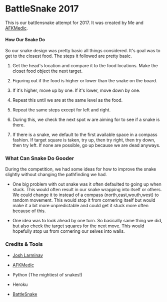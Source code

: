 # BattleSnake 2017

This is our battlensnake attempt for 2017. It was created by Me and [AFKMedic](https://github.com/AFKMedic). 

#### How Our Snake Do

So our snake design was pretty basic all things considered. It's goal was to get to the closest food.
The steps it followed are pretty basic.

1) Get the head's location and compare it to the food locations. Make the closet food object the next target.

2) Figuring out if the food is higher or lower than the snake on the board.

3) If it's higher, move up by one. If it's lower, move down by one.

4) Repeat this until we are at the same level as the food.

5) Repeat the same steps except for left and right.

6) During this, we check the next spot w are aiming for to see if a snake is there.

7) If there is a snake, we default to the first available space in a compass fashion. If target square is taken, try up, then try right, then try down, then try left. If none are possible, go up because we are dead anyways.

### What Can Snake Do Gooder

During the competition, we had some ideas for how to improve the snake slightly without changing the pathfinding we had. 

* One big problem with out snake was it often defaulted to going up when stuck. This would often result in our snake wrapping into itself or others. We could change it to instead of a compass (north,east,wouth,west) to random movement. This would stop it from cornering itself but would make it a bit more unpredictable and could get it stuck more often because of this.

* One idea was to look ahead by one turn. So basically same thing we did, but also check the target squares for the next move. This would hopefully stop us from cornering our selves into walls.

### Credits & Tools

* [Josh Larminay](http://joshlarminay.com)
* [AFKMedic](https://github.com/AFKMedic)

* Python (The mightiest of snakes!)
* Heroku
* [BattleSnake](https://www.battlesnake.io/)

